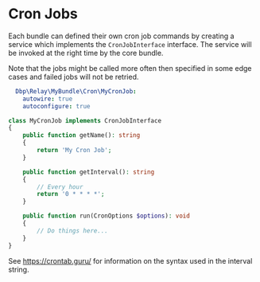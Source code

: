 # Cron Jobs

Each bundle can defined their own cron job commands by creating a service which
implements the `CronJobInterface` interface. The service will be invoked at the
right time by the core bundle.

Note that the jobs might be called more often then specified in some edge cases
and failed jobs will not be retried.

```yaml
  Dbp\Relay\MyBundle\Cron\MyCronJob:
    autowire: true
    autoconfigure: true
```

```php
class MyCronJob implements CronJobInterface
{
    public function getName(): string
    {
        return 'My Cron Job';
    }

    public function getInterval(): string
    {
        // Every hour
        return '0 * * * *';
    }

    public function run(CronOptions $options): void
    {
        // Do things here...
    }
}
```

See https://crontab.guru/ for information on the syntax used in the interval
string.